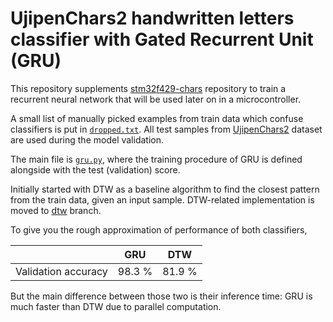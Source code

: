 # UjipenChars2 handwritten letters classifier with Gated Recurrent Unit (GRU)

This repository supplements [stm32f429-chars](https://github.com/dizcza/stm32f429-chars) repository to train a recurrent neural network that will be used later on in a microcontroller.

A small list of manually picked examples from train data which confuse classifiers is put in [`dropped.txt`](ujipenchars2/dropped.txt). All test samples from [UjipenChars2](https://archive.ics.uci.edu/ml/datasets/UJI+Pen+Characters+(Version+2)) dataset are used during the model validation.

The main file is [`gru.py`](gru.py), where the training procedure of GRU is defined alongside with the test (validation) score.

Initially started with DTW as a baseline algorithm to find the closest pattern from the train data, given an input sample. DTW-related implementation is moved to [dtw](https://github.com/dizcza/ujipen/tree/dtw) branch.

To give you the rough approximation of performance of both classifiers,

|                     |  GRU   |  DTW   |
|---------------------|--------|--------|
| Validation accuracy | 98.3 % | 81.9 % |

But the main difference between those two is their inference time: GRU is much faster than DTW due to parallel computation.
